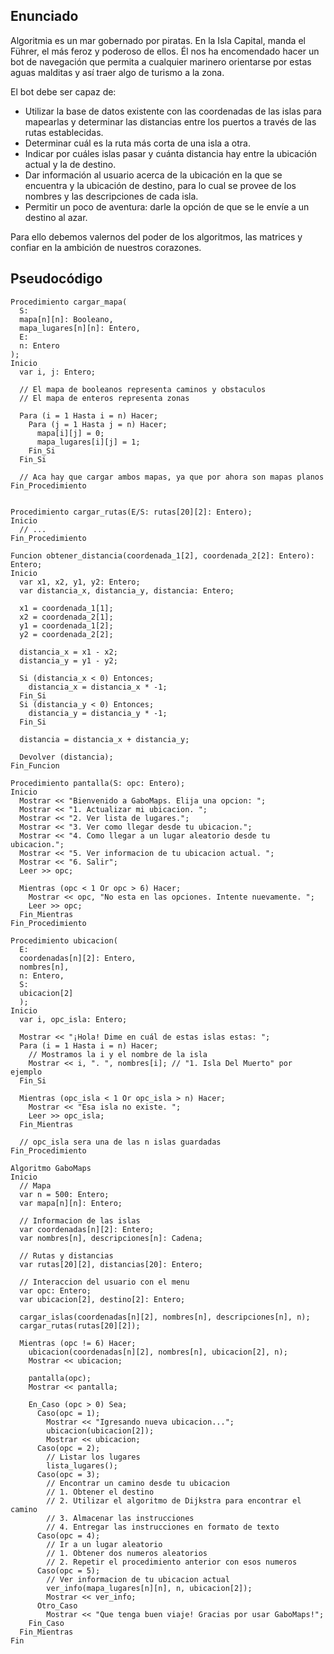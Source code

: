 ## Enunciado

Algoritmia es un mar gobernado por piratas. En la Isla Capital, manda el Führer, el más feroz y poderoso de ellos. Él nos ha encomendado hacer un bot de navegación que permita a cualquier marinero orientarse por estas aguas malditas y así traer algo de turismo a la zona.

El bot debe ser capaz de:

- Utilizar la base de datos existente con las coordenadas de las islas para mapearlas y determinar las distancias entre los puertos a través de las rutas establecidas.
- Determinar cuál es la ruta más corta de una isla a otra.
- Indicar por cuáles islas pasar y cuánta distancia hay entre la ubicación actual y la de destino.
- Dar información al usuario acerca de la ubicación en la que se encuentra y la ubicación de destino, para lo cual se provee de los nombres y las descripciones de cada isla.
- Permitir un poco de aventura: darle la opción de que se le envíe a un destino al azar.

Para ello debemos valernos del poder de los algoritmos, las matrices y confiar en la ambición de nuestros corazones.

## Pseudocódigo 
```
Procedimiento cargar_mapa(
  S:
  mapa[n][n]: Booleano,
  mapa_lugares[n][n]: Entero,
  E:
  n: Entero
);
Inicio
  var i, j: Entero;

  // El mapa de booleanos representa caminos y obstaculos
  // El mapa de enteros representa zonas

  Para (i = 1 Hasta i = n) Hacer;
    Para (j = 1 Hasta j = n) Hacer;
      mapa[i][j] = 0;
      mapa_lugares[i][j] = 1;
    Fin_Si
  Fin_Si

  // Aca hay que cargar ambos mapas, ya que por ahora son mapas planos
Fin_Procedimiento


Procedimiento cargar_rutas(E/S: rutas[20][2]: Entero);
Inicio
  // ...
Fin_Procedimiento

Funcion obtener_distancia(coordenada_1[2], coordenada_2[2]: Entero): Entero;
Inicio
  var x1, x2, y1, y2: Entero;
  var distancia_x, distancia_y, distancia: Entero;

  x1 = coordenada_1[1];
  x2 = coordenada_2[1];
  y1 = coordenada_1[2];
  y2 = coordenada_2[2];

  distancia_x = x1 - x2;
  distancia_y = y1 - y2;

  Si (distancia_x < 0) Entonces;
    distancia_x = distancia_x * -1;
  Fin_Si
  Si (distancia_y < 0) Entonces;
    distancia_y = distancia_y * -1;
  Fin_Si

  distancia = distancia_x + distancia_y;

  Devolver (distancia);
Fin_Funcion

Procedimiento pantalla(S: opc: Entero);
Inicio
  Mostrar << "Bienvenido a GaboMaps. Elija una opcion: ";
  Mostrar << "1. Actualizar mi ubicacion. ";
  Mostrar << "2. Ver lista de lugares.";
  Mostrar << "3. Ver como llegar desde tu ubicacion.";
  Mostrar << "4. Como llegar a un lugar aleatorio desde tu ubicacion.";
  Mostrar << "5. Ver informacion de tu ubicacion actual. ";
  Mostrar << "6. Salir";
  Leer >> opc;

  Mientras (opc < 1 Or opc > 6) Hacer;
    Mostrar << opc, "No esta en las opciones. Intente nuevamente. ";
    Leer >> opc;
  Fin_Mientras
Fin_Procedimiento

Procedimiento ubicacion(
  E:
  coordenadas[n][2]: Entero,
  nombres[n],
  n: Entero,
  S:
  ubicacion[2]
  );
Inicio
  var i, opc_isla: Entero;

  Mostrar << "¡Hola! Dime en cuál de estas islas estas: ";
  Para (i = 1 Hasta i = n) Hacer;
    // Mostramos la i y el nombre de la isla
    Mostrar << i, ". ", nombres[i]; // "1. Isla Del Muerto" por ejemplo
  Fin_Si

  Mientras (opc_isla < 1 Or opc_isla > n) Hacer;
    Mostrar << "Esa isla no existe. ";
    Leer >> opc_isla;
  Fin_Mientras

  // opc_isla sera una de las n islas guardadas
Fin_Procedimiento

Algoritmo GaboMaps
Inicio
  // Mapa
  var n = 500: Entero;
  var mapa[n][n]: Entero;

  // Informacion de las islas
  var coordenadas[n][2]: Entero;
  var nombres[n], descripciones[n]: Cadena;

  // Rutas y distancias
  var rutas[20][2], distancias[20]: Entero;

  // Interaccion del usuario con el menu
  var opc: Entero;
  var ubicacion[2], destino[2]: Entero;

  cargar_islas(coordenadas[n][2], nombres[n], descripciones[n], n);
  cargar_rutas(rutas[20][2]);

  Mientras (opc != 6) Hacer;
    ubicacion(coordenadas[n][2], nombres[n], ubicacion[2], n);
    Mostrar << ubicacion;

    pantalla(opc);
    Mostrar << pantalla;

    En_Caso (opc > 0) Sea;
      Caso(opc = 1);
        Mostrar << "Igresando nueva ubicacion...";
        ubicacion(ubicacion[2]);
        Mostrar << ubicacion;
      Caso(opc = 2);
        // Listar los lugares
        lista_lugares();
      Caso(opc = 3);
        // Encontrar un camino desde tu ubicacion
        // 1. Obtener el destino
        // 2. Utilizar el algoritmo de Dijkstra para encontrar el camino
        // 3. Almacenar las instrucciones
        // 4. Entregar las instrucciones en formato de texto
      Caso(opc = 4);
        // Ir a un lugar aleatorio
        // 1. Obtener dos numeros aleatorios
        // 2. Repetir el procedimiento anterior con esos numeros
      Caso(opc = 5);
        // Ver informacion de tu ubicacion actual
        ver_info(mapa_lugares[n][n], n, ubicacion[2]);
        Mostrar << ver_info;
      Otro_Caso
        Mostrar << "Que tenga buen viaje! Gracias por usar GaboMaps!";
    Fin_Caso
  Fin_Mientras
Fin

```